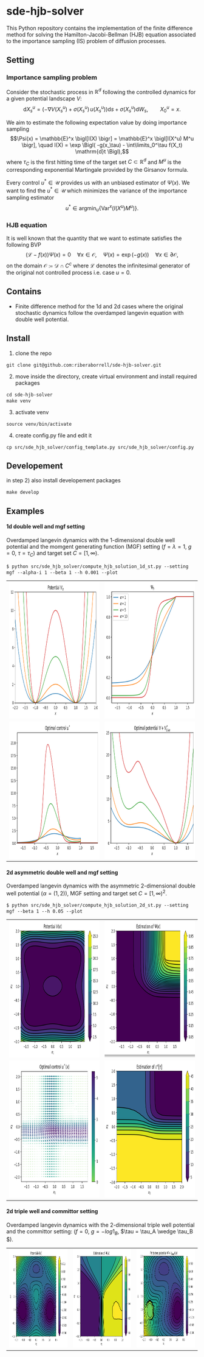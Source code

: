 # sde-hjb-solver

This Python repository contains the implementation of the finite difference method for solving the Hamilton-Jacobi-Bellman (HJB) equation associated to the importance sampling (IS) problem of diffusion processes.

## Setting

### Importance sampling problem
Consider the stochastic process in $\mathbb{R}^d$ following the controlled dynamics for a given potential landscape $V$:
$$\mathrm{d} X_s^u = (-\nabla V(X_s^u) + \sigma(X_s^u)  \,  u(X_s^u))\mathrm{d}s + \sigma(X_s^u) \mathrm{d}W_s, \qquad X_0^u = x.$$

We aim to estimate the following expectation value by doing importance sampling
$$\Psi(x) = \mathbb{E}^x \bigl[I(X) \bigr] = \mathbb{E}^x \bigl[I(X^u) M^u \bigr], \quad I(X) = \exp \Bigl( -g(x_\tau) - \int\limits_0^\tau f(X_t) \mathrm{d}t \Bigl),$$
where $\tau_C$ is the first hitting time of the target set $C \subset \mathbb{R}^d$ and $M^u$ is the corresponding exponential Martingale provided by the Girsanov formula.

Every control $u^* \in \mathcal{U}$ provides us with an unbiased estimator of $\Psi(x)$. We want to find the $u^* \in \mathcal{U}$ which minimizes the variance of the importance sampling estimator 
$$u^* \in \text{argmin}_u \{ \text{Var}^x \bigl(I(X^u) M^u \bigr) \}.$$

### HJB equation
It is well known that the quantity that we want to estimate satisfies the following BVP
$$(\mathcal{L} -f(x)) \Psi(x) = 0 \quad \forall x \in \mathcal{O}, \quad \Psi(x) = \exp(-g(x)) \quad \forall x \in \partial{\mathcal{O}},$$
on the domain $\mathcal{O} \coloneqq \mathcal{D} \cap C^c$ where $\mathcal{L}$ denotes the infinitesimal generator of the original not controlled process i.e. case $u=0$.

## Contains

- Finite difference method for the 1d and 2d cases where the original stochastic dynamics follow the overdamped langevin equation with double well potential. 

## Install

1) clone the repo 
```
git clone git@github.com:riberaborrell/sde-hjb-solver.git
```

2) move inside the directory, create virtual environment and install required packages
```
cd sde-hjb-solver
make venv
```

3) activate venv
```
source venv/bin/activate
```

4) create config.py file and edit it
```
cp src/sde_hjb_solver/config_template.py src/sde_hjb_solver/config.py
```


## Developement

in step 2) also install developement packages
```
make develop
```

## Examples
#### 1d double well and mgf setting
Overdamped langevin dynamics with the 1-dimensional double well potential and the momgent generating function (MGF) setting ($f=\lambda=1$, $g=0$, $\tau=\tau_C$) and target set $C = [1, \infty)$.

```
$ python src/sde_hjb_solver/compute_hjb_solution_1d_st.py --setting mgf --alpha-i 1 --beta 1 --h 0.001 --plot
```
<table>
  <tr>
    <td><img src="examples/img/doublewell_1d_potential.png" width=400 height=360></td>
    <td><img src="examples/img/doublewell_1d_mgf_psi.png" width=400 height=360></td>
  </tr>
  <tr>
    <td><img src="examples/img/doublewell_1d_mgf_control.png" width=400 height=360></td>
    <td><img src="examples/img/doublewell_1d_mgf_perturbed_potential.png" width=400 height=360></td>
  </tr>
 </table>

#### 2d asymmetric double well and mgf setting
Overdamped langevin dynamics with the asymmetric 2-dimensional double well potential ($\alpha=(1, 2)$), MGF setting and target set $C = [1, \infty)^2$.
```
$ python src/sde_hjb_solver/compute_hjb_solution_2d_st.py --setting mgf --beta 1 --h 0.05 --plot
```
<table>
  <tr>
    <td><img src="examples/img/doublewell_2d_potential.png" width=400 height=360></td>
    <td><img src="examples/img/doublewell_2d_mgf_psi.png" width=400 height=360></td>
  </tr>
  <tr>
    <td><img src="examples/img/doublewell_2d_mgf_control.png" width=400 height=360></td>
    <td><img src="examples/img/doublewell_2d_mgf_mfht.png" width=400 height=360></td>
  </tr>
 </table>

 #### 2d triple well and committor setting
Overdamped langevin dynamics with the 2-dimensional triple well potential and the committor setting: ($f=0$, $g=-log 1_B$, $\tau = \tau_A \wedge \tau_B $).
<table>
  <tr>
    <td><img src="examples/img/triplewell_2d_potential.png" width=300 height=260></td>
    <td><img src="examples/img/triplewell_2d_committor.png" width=300 height=260></td>
    <td><img src="examples/img/triplewell_2d_committor_perturbed_potential.png" width=300 height=260></td>
  </tr>
 </table>

